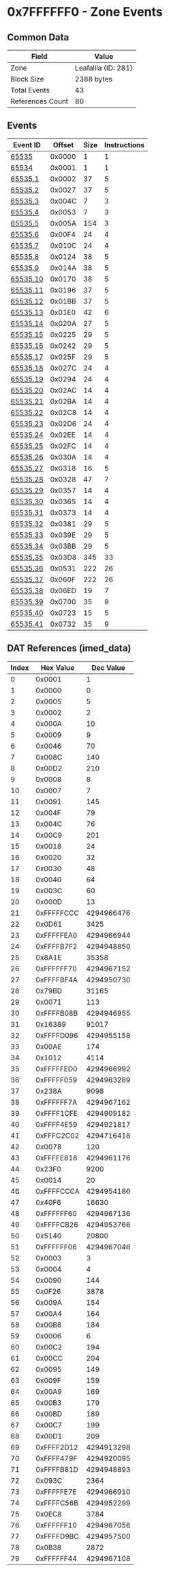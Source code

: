 # 0x7FFFFFF0 - Zone Events

## Common Data

| Field            | Value               |
|------------------|---------------------|
| Zone             | Leafallia (ID: 281) |
| Block Size       | 2388 bytes          |
| Total Events     | 43                  |
| References Count | 80                  |

## Events

| Event ID                  | Offset   |   Size |   Instructions |
|---------------------------|----------|--------|----------------|
| [65535](./65535.md)       | 0x0000   |      1 |              1 |
| [65534](./65534.md)       | 0x0001   |      1 |              1 |
| [65535.1](./65535.1.md)   | 0x0002   |     37 |              5 |
| [65535.2](./65535.2.md)   | 0x0027   |     37 |              5 |
| [65535.3](./65535.3.md)   | 0x004C   |      7 |              3 |
| [65535.4](./65535.4.md)   | 0x0053   |      7 |              3 |
| [65535.5](./65535.5.md)   | 0x005A   |    154 |              3 |
| [65535.6](./65535.6.md)   | 0x00F4   |     24 |              4 |
| [65535.7](./65535.7.md)   | 0x010C   |     24 |              4 |
| [65535.8](./65535.8.md)   | 0x0124   |     38 |              5 |
| [65535.9](./65535.9.md)   | 0x014A   |     38 |              5 |
| [65535.10](./65535.10.md) | 0x0170   |     38 |              5 |
| [65535.11](./65535.11.md) | 0x0196   |     37 |              5 |
| [65535.12](./65535.12.md) | 0x01BB   |     37 |              5 |
| [65535.13](./65535.13.md) | 0x01E0   |     42 |              6 |
| [65535.14](./65535.14.md) | 0x020A   |     27 |              5 |
| [65535.15](./65535.15.md) | 0x0225   |     29 |              5 |
| [65535.16](./65535.16.md) | 0x0242   |     29 |              5 |
| [65535.17](./65535.17.md) | 0x025F   |     29 |              5 |
| [65535.18](./65535.18.md) | 0x027C   |     24 |              4 |
| [65535.19](./65535.19.md) | 0x0294   |     24 |              4 |
| [65535.20](./65535.20.md) | 0x02AC   |     14 |              4 |
| [65535.21](./65535.21.md) | 0x02BA   |     14 |              4 |
| [65535.22](./65535.22.md) | 0x02C8   |     14 |              4 |
| [65535.23](./65535.23.md) | 0x02D6   |     24 |              4 |
| [65535.24](./65535.24.md) | 0x02EE   |     14 |              4 |
| [65535.25](./65535.25.md) | 0x02FC   |     14 |              4 |
| [65535.26](./65535.26.md) | 0x030A   |     14 |              4 |
| [65535.27](./65535.27.md) | 0x0318   |     16 |              5 |
| [65535.28](./65535.28.md) | 0x0328   |     47 |              7 |
| [65535.29](./65535.29.md) | 0x0357   |     14 |              4 |
| [65535.30](./65535.30.md) | 0x0365   |     14 |              4 |
| [65535.31](./65535.31.md) | 0x0373   |     14 |              4 |
| [65535.32](./65535.32.md) | 0x0381   |     29 |              5 |
| [65535.33](./65535.33.md) | 0x039E   |     29 |              5 |
| [65535.34](./65535.34.md) | 0x03BB   |     29 |              5 |
| [65535.35](./65535.35.md) | 0x03D8   |    345 |             33 |
| [65535.36](./65535.36.md) | 0x0531   |    222 |             26 |
| [65535.37](./65535.37.md) | 0x060F   |    222 |             26 |
| [65535.38](./65535.38.md) | 0x06ED   |     19 |              7 |
| [65535.39](./65535.39.md) | 0x0700   |     35 |              9 |
| [65535.40](./65535.40.md) | 0x0723   |     15 |              5 |
| [65535.41](./65535.41.md) | 0x0732   |     35 |              9 |

## DAT References (imed_data)

|   Index | Hex Value   |   Dec Value |
|---------|-------------|-------------|
|       0 | 0x0001      |           1 |
|       1 | 0x0000      |           0 |
|       2 | 0x0005      |           5 |
|       3 | 0x0002      |           2 |
|       4 | 0x000A      |          10 |
|       5 | 0x0009      |           9 |
|       6 | 0x0046      |          70 |
|       7 | 0x008C      |         140 |
|       8 | 0x00D2      |         210 |
|       9 | 0x0008      |           8 |
|      10 | 0x0007      |           7 |
|      11 | 0x0091      |         145 |
|      12 | 0x004F      |          79 |
|      13 | 0x004C      |          76 |
|      14 | 0x00C9      |         201 |
|      15 | 0x0018      |          24 |
|      16 | 0x0020      |          32 |
|      17 | 0x0030      |          48 |
|      18 | 0x0040      |          64 |
|      19 | 0x003C      |          60 |
|      20 | 0x000D      |          13 |
|      21 | 0xFFFFFCCC  |  4294966476 |
|      22 | 0x0D61      |        3425 |
|      23 | 0xFFFFFEA0  |  4294966944 |
|      24 | 0xFFFFB7F2  |  4294948850 |
|      25 | 0x8A1E      |       35358 |
|      26 | 0xFFFFFF70  |  4294967152 |
|      27 | 0xFFFFBF4A  |  4294950730 |
|      28 | 0x79BD      |       31165 |
|      29 | 0x0071      |         113 |
|      30 | 0xFFFFB08B  |  4294946955 |
|      31 | 0x16389     |       91017 |
|      32 | 0xFFFFD096  |  4294955158 |
|      33 | 0x00AE      |         174 |
|      34 | 0x1012      |        4114 |
|      35 | 0xFFFFFED0  |  4294966992 |
|      36 | 0xFFFFF059  |  4294963289 |
|      37 | 0x238A      |        9098 |
|      38 | 0xFFFFFF7A  |  4294967162 |
|      39 | 0xFFFF1CFE  |  4294909182 |
|      40 | 0xFFFF4E59  |  4294921817 |
|      41 | 0xFFFC2C02  |  4294716418 |
|      42 | 0x0078      |         120 |
|      43 | 0xFFFFE818  |  4294961176 |
|      44 | 0x23F0      |        9200 |
|      45 | 0x0014      |          20 |
|      46 | 0xFFFFCCCA  |  4294954186 |
|      47 | 0x40F6      |       16630 |
|      48 | 0xFFFFFF60  |  4294967136 |
|      49 | 0xFFFFCB26  |  4294953766 |
|      50 | 0x5140      |       20800 |
|      51 | 0xFFFFFF06  |  4294967046 |
|      52 | 0x0003      |           3 |
|      53 | 0x0004      |           4 |
|      54 | 0x0090      |         144 |
|      55 | 0x0F26      |        3878 |
|      56 | 0x009A      |         154 |
|      57 | 0x00A4      |         164 |
|      58 | 0x00B8      |         184 |
|      59 | 0x0006      |           6 |
|      60 | 0x00C2      |         194 |
|      61 | 0x00CC      |         204 |
|      62 | 0x0095      |         149 |
|      63 | 0x009F      |         159 |
|      64 | 0x00A9      |         169 |
|      65 | 0x00B3      |         179 |
|      66 | 0x00BD      |         189 |
|      67 | 0x00C7      |         199 |
|      68 | 0x00D1      |         209 |
|      69 | 0xFFFF2D12  |  4294913298 |
|      70 | 0xFFFF479F  |  4294920095 |
|      71 | 0xFFFFB81D  |  4294948893 |
|      72 | 0x093C      |        2364 |
|      73 | 0xFFFFFE7E  |  4294966910 |
|      74 | 0xFFFFC56B  |  4294952299 |
|      75 | 0x0EC8      |        3784 |
|      76 | 0xFFFFFF10  |  4294967056 |
|      77 | 0xFFFFD9BC  |  4294957500 |
|      78 | 0x0B38      |        2872 |
|      79 | 0xFFFFFF44  |  4294967108 |
